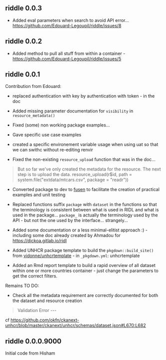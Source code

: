 ## riddle  0.0.3

 * Added eval parameters when search to avoid API error...  https://github.com/Edouard-Legoupil/riddle/issues/8

## riddle  0.0.2

 * Added method to pull all stuff from within a container - https://github.com/Edouard-Legoupil/riddle/issues/5



## riddle  0.0.1

Contribution from Edouard:

 * replaced authentication with key by authentication with token - in the doc

 * Added missing parameter documentation for `visibility` in `resource_metadata()`
 
 * Fixed (some) non working package examples... 
 
 * Gave specific use case examples
 
 * created a specific environement variable usage when using uat so that we can swithc without re-editing renvir
 
 * Fixed the non-existing `resource_upload` function that was in the doc... 
 
 > But so far we've only created the metadata for the resource. The next step is to upload the data.
 > resource_upload(r$id, path = system.file("extdata/mtcars.csv", package = "readr"))

 * Converted package to dev to [fusen](https://thinkr-open.github.io/fusen) to facilitate the creation of practical examples and unit testing
 
 * Replaced functions suffix `package` with `dataset` in the functions so that the terminology is consistent between what is used in RIDL and what is used in the package... `package_` is actually the terminology used by the API - but not the one used by the interface... strangely... 
 
 * Added some documentation or a less minimal-elitist approach :) - including some doc already created by Ahmadou for https://dickoa.gitlab.io/ridl 
 
 * Added UNHCR package template to build the `pkgdown::build_site()` from [vidonne/unhcrtemplate](https://github.com/vidonne/unhcrtemplate) -  in `_pkgdown.yml`: unhcrtemplate
 
 * Added an Rmd report template to build a rapid overview of all dataset within one or more countries container - just change the parameters to get the correct filters.
 
 
Remains TO DO:
 
  * Check all the metadata requirement are correctly documented for both the dataset and resource creation
  
  > Validation Error --- 

cf https://github.com/okfn/ckanext-unhcr/blob/master/ckanext/unhcr/schemas/dataset.json#L670:L682


## riddle   0.0.0.9000

Initial code from Hisham
